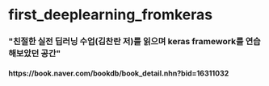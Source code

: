 # first_deeplearning_fromkeras

<h3> "친절한 실전 딥러닝 수업(김찬란 저)를 읽으며 keras framework를 연습해보았던 공간"</h3>
<h4>https://book.naver.com/bookdb/book_detail.nhn?bid=16311032</h4>
